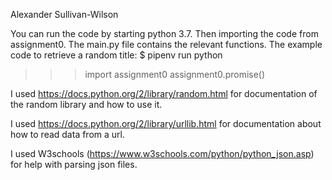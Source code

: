 Alexander Sullivan-Wilson

You can run the code by starting python 3.7.  Then importing the code from assignment0.  The main.py file contains the relevant functions.  The example code to retrieve a random title:
$ pipenv run python
>>> import assignment0
>>> assignment0.promise()

I used https://docs.python.org/2/library/random.html for documentation of the random library and how to use it.

I used https://docs.python.org/2/library/urllib.html for documentation about how to read data from a url.

I used W3schools (https://www.w3schools.com/python/python_json.asp) for help with parsing json files.
